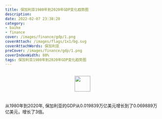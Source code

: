```yaml
---
title: 保加利亚1980年到2020年GDP变化趋势图
description: 
date: 2022-02-07 23:38:28
category:
- baike
- finance
cover: /images/finance/gdp/1.png
coverAttach: /images/flags/1x1/bg.svg
coverAttachWords: 保加利亚
preCover: /images/finance/gdp/1.png
coverIndexWidth: 80%
tags: 保加利亚1980年到2020年GDP变化趋势图
---
```




<script src="/assets/js/charts/chart.js"></script>

<div style="text-align: center; margin: 30px 0; ">
    <img src="/images/flags/1x1/bg.svg" style="width: 50px; border: 1px solid #cccccc; ">
</div>

<div style="width: 98%; margin: 0 0 35px 0; ">
    <canvas id="myChart"></canvas>
</div>

<div>
<p class="paragraph">从1980年到2020年, 保加利亚的GDP从0.019839万亿美元增长到了0.069889万亿美元，增长了3倍。</p>
</div>

<script>

    const dataGdp = {
        labels: [1980, 1981, 1982, 1983, 1984, 1985, 1986, 1987, 1988, 1989, 1990, 1991, 1992, 1993, 1994, 1995, 1996, 1997, 1998, 1999, 2000, 2001, 2002, 2003, 2004, 2005, 2006, 2007, 2008, 2009, 2010, 2011, 2012, 2013, 2014, 2015, 2016, 2017, 2018, 2019, 2020],
        datasets: [{
            label: '(万亿美元)  •  即刻编程  •  cn.hongkezhang.com',
            backgroundColor: 'rgb(0 0 128)',
            borderColor: 'rgb(0 0 128)',
            data: [0.019839, 0.019870, 0.019342, 0.016564, 0.017595, 0.017155, 0.020249, 0.028101, 0.022556, 0.021988, 0.020632, 0.010944, 0.010351, 0.010830, 0.009697, 0.018983, 0.012294, 0.011316, 0.015031, 0.013627, 0.013246, 0.014183, 0.016403, 0.021145, 0.026158, 0.029869, 0.034380, 0.044405, 0.054439, 0.052024, 0.050682, 0.057678, 0.054301, 0.055810, 0.057082, 0.050782, 0.053954, 0.059199, 0.066363, 0.068915, 0.069889],
            barPercentage: 0.3
        }]
    };

    const config = {
        type: 'line',
        data: dataGdp,
        options: {
            series: [
                {
                    barWidth: '20%'
                }
            ]
        }
    };

    const myChart = new Chart(
        document.getElementById('myChart'),
        config
    );
</script>
